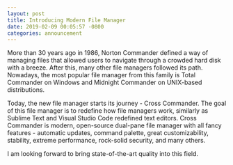 ```yaml
---
layout: post
title: Introducing Modern File Manager
date: 2019-02-09 00:05:57 -0800
categories: announcement
---
```

More than 30 years ago in 1986, Norton Commander defined a way of managing files that allowed users to navigate through a crowded hard disk with a breeze. After this, many other file managers followed its path. Nowadays, the most popular file manager from this family is Total Commander on Windows and Midnight Commander on UNIX-based distributions.

Today, the new file manager starts its journey - Cross Commander. The goal of this file manager is to redefine how file managers work, similarly as Sublime Text and Visual Studio Code redefined text editors. Cross Commander is modern, open-source dual-pane file manager with all fancy features - automatic updates, command palette, great customizability, stability, extreme performance, rock-solid security, and many others.

I am looking forward to bring state-of-the-art quality into this field.
